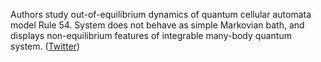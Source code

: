 
Authors study out-of-equilibrium dynamics of quantum cellular automata model Rule 54. System does not behave as simple Markovian bath, and displays non-equilibrium features of integrable many-body quantum system. ([Twitter](https://twitter.com/JoshuahHeath/status/1341773521798754312))
